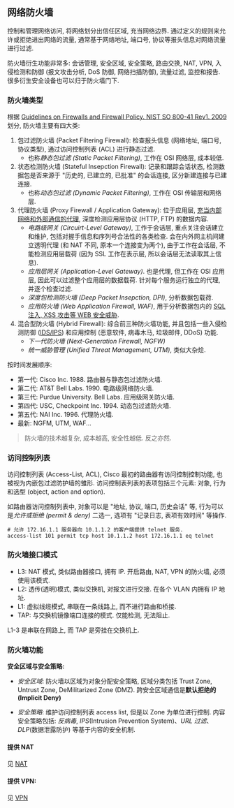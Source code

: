 ## 网络防火墙

控制和管理网络访问, 将网络划分出信任区域, 充当网络边界. 通过定义的规则来允许或拒绝进出网络的流量, 通常基于网络地址, 端口号, 协议等报头信息对网络流量进行过滤.

防火墙衍生功能非常多: 会话管理, 安全区域, 安全策略, 路由交换, NAT, VPN, 入侵检测和防御 (报文攻击分析, DoS 防御, 网络扫描防御), 流量过滤, 监控和报告. 很多衍生安全设备也可以归于防火墙门下.

### 防火墙类型

根据 [Guidelines on Firewalls and Firewall Policy. NIST SO 800-41 Rev1. 2009](https://csrc.nist.gov/pubs/sp/800/41/r1/final) 划分, 防火墙主要有四大类:
1. 包过滤防火墙 (Packet Filtering Firewall):  检查报头信息 (网络地址, 端口号, 协议类型), 通过访问控制列表 (ACL) 进行静态过滤.
	- 也称*静态包过滤 (Static Packet Filtering)*, 工作在 OSI 网络层, 成本较低.
1. 状态检测防火墙 (Stateful Insepction Firewall): 记录和跟踪会话状态, 检测数据包是否来源于 "历史的, 已建立的, 已批准" 的会话连接, 区分新建连接与已建连接. 
	- 也称*动态包过滤 (Dynamic Packet Filtering)*, 工作在 OSI 传输层和网络层. 
1. 代理防火墙 (Proxy Firewall / Application Gateway): 位于应用层, [充当内部网络和外部通信的代理](Network/网络设备及拓扑.md#安全设备), 深度检测应用层协议 (HTTP, FTP) 的数据内容. 
	- *电路级网关 (Circuirt-Level Gateway)*, 工作于会话层, 重点关注会话建立和维护, 包括对握手信息和序列号合法性的各类检查. 会在内外网主机间建立透明代理 (和 NAT 不同, 原本一个连接变为两个), 由于工作在会话层, 不能检测应用层载荷 (因为 SSL 工作在表示层, 所以会话层无法读取其上信息).
	- *应用层网关 (Application-Level Gateway)*. 也是代理, 但工作在 OSI 应用层, 因此可以过滤整个应用层的数据载荷. 针对每个服务运行独立的代理, 并逐个检查过滤.
	- *深度包检测防火墙 (Deep Packet Insepction, DPI)*, 分析数据包载荷.
	- *应用防火墙 (Web Application Firewall, WAF)*, 用于分析数据包内的 [SQL 注入, XSS 攻击等 WEB 安全威胁](Security/安全攻击.md#1.3%20注入攻击).
2. 混合型防火墙 (Hybrid Firewall): 综合前三种防火墙功能, 并且包括一些入侵检测防御 ([IDS/IPS](Network/防火墙/IDPS.md)) 和应用控制 (恶意软件, 病毒木马, 垃圾邮件, DDoS) 功能.
	- *下一代防火墙 (Next-Generation Firewall, NGFW)*
	- *统一威胁管理 (Unified Threat Management, UTM)*, 类似大杂烩.

按时间发展顺序: 
- 第一代: Cisco Inc. 1988. 路由器与静态包过滤防火墙.
- 第二代: AT&T Bell Labs. 1990. 电路级网络防火墙.
- 第三代: Purdue University. Bell Labs. 应用级网关防火墙.
- 第四代: USC, Checkpoint Inc. 1994. 动态包过滤防火墙.
- 第五代: NAI Inc. 1996. 代理防火墙.
- 最新: NGFM, UTM, WAF...

> 防火墙的技术越复杂, 成本越高, 安全性越低. 反之亦然.

### 访问控制列表

访问控制列表 (Access-List, ACL), Cisco 最初的路由器有访问控制控制功能, 也被视为内嵌包过滤防护墙的雏形. 访问控制表列表的表项包括三个元素: 对象, 行为和选型 (object, action and option).

如路由器访问控制列表中, 对象可以是 "地址, 协议, 端口, 历史会话" 等, 行为可以是*允许或拒绝 (permit & deny)* 二选一, 选项有 "记录日志, 表项有效时间" 等操作. 

```
# 允许 172.16.1.1 服务器向 10.1.1.2 的客户端提供 telnet 服务.
access-list 101 permit tcp host 10.1.1.2 host 172.16.1.1 eq telnet
```

### 防火墙接口模式

- L3: NAT 模式, 类似路由器接口, 拥有 IP. 开启路由, NAT, VPN 的防火墙, 必须使用该模式.
- L2: 透传(透明)模式, 类似交换机, 对报文进行交接. 在各个 VLAN 内拥有 IP 地址.
- L1: 虚拟线缆模式, 串联在一条线路上, 而不进行路由和桥接.
- TAP: 与交换机镜像端口连接的模式. 仅能检测, 无法阻止.

L1-3 是串联在网路上, 而 TAP 是旁挂在交换机上.

### 防火墙功能

**安全区域与安全策略:**

- *安全区域*: 防火墙以区域为对象分配安全策略, 区域分类包括 Trust Zone, Untrust Zone, DeMilitarized Zone (DMZ). 跨安全区域通信是**默认拒绝的 (Implicit Deny)**

- *安全策略*: 维护访问控制列表 access list, 但是以 Zone 为单位进行控制. 内容安全策略包括: *反病毒*, *IPS*(Intrusion Prevention System)、*URL 过滤*、*DLP*(数据泄露防护) 等基于内容的安全机制.

#### 提供 NAT

见 [NAT](NAT.md)

#### 提供 VPN:

见 [VPN](../VPN/VPN.md)


